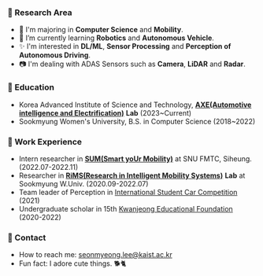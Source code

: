 
### 🔖 Research Area
- 🏫 I'm majoring in **Computer Science** and **Mobility**.
- 🚗 I’m currently learning **Robotics** and **Autonomous Vehicle**.
- ✨ I'm interested in **DL/ML**, **Sensor Processing** and **Perception of Autonomous Driving**.
- 📷 I'm dealing with ADAS Sensors such as **Camera**, **LiDAR** and **Radar**.

### 🏫 Education
- Korea Advanced Institute of Science and Technology, [**AXE(Automotive intelligence and Electrification)**](http://axelab.kaist.ac.kr/) **Lab** (2023~Current)
- Sookmyung Women's University, B.S. in Computer Science (2018~2022)

### 🔑 Work Experience
- Intern researcher in [**SUM(Smart yoUr Mobility)**](http://www.smobi.ai/) at SNU FMTC, Siheung. (2022.07-2022.11)
- Researcher in [**RiMS(Research in Intelligent Mobility Systems)**](https://sites.google.com/view/drshin/home) **Lab** at Sookmyung W.Univ. (2020.09-2022.07)
- Team leader of Perception in [International Student Car Competition](https://carsa.kr/) (2021)
- Undergraduate scholar in 15th [Kwanjeong Educational Foundation](http://www.ikef.or.kr/) (2020-2022)


### 📩 Contact

- How to reach me: seonmyeong.lee@kaist.ac.kr
- Fun fact: I adore cute things. 🐕🐈
